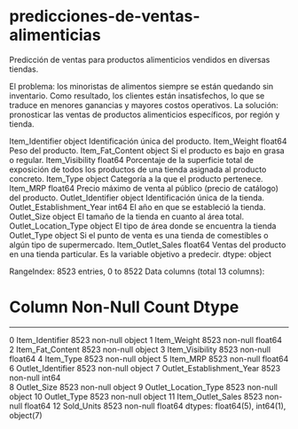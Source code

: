 # predicciones-de-ventas-alimenticias
Predicción de ventas para productos alimenticios vendidos en diversas tiendas.

El problema: los minoristas de alimentos siempre se están quedando sin inventario. Como resultado, los clientes están insatisfechos, lo que se traduce en menores ganancias y mayores costos operativos. La solución: pronosticar las ventas de productos alimenticios específicos, por región y tienda.


Item_Identifier               object     Identificación única del producto.
Item_Weight                  float64     Peso del producto.
Item_Fat_Content              object     Si el producto es bajo en grasa o regular.
Item_Visibility              float64     Porcentaje de la superficie total de exposición de todos los productos de una tienda asignada al producto concreto.
Item_Type                     object     Categoría a la que el producto pertenece.
Item_MRP                     float64     Precio máximo de venta al público (precio de catálogo) del producto.
Outlet_Identifier             object     Identificación única de la tienda.
Outlet_Establishment_Year      int64     El año en que se estableció la tienda.
Outlet_Size                   object     El tamaño de la tienda en cuanto al área total.
Outlet_Location_Type          object     El tipo de área donde se encuentra la tienda
Outlet_Type                   object     Si el punto de venta es una tienda de comestibles o algún tipo de supermercado.
Item_Outlet_Sales            float64     Ventas del producto en una tienda particular. Es la variable objetivo a predecir.
dtype: object


RangeIndex: 8523 entries, 0 to 8522
Data columns (total 13 columns):
 #   Column                     Non-Null Count  Dtype  
---  ------                     --------------  -----  
 0   Item_Identifier            8523 non-null   object 
 1   Item_Weight                8523 non-null   float64
 2   Item_Fat_Content           8523 non-null   object 
 3   Item_Visibility            8523 non-null   float64
 4   Item_Type                  8523 non-null   object 
 5   Item_MRP                   8523 non-null   float64
 6   Outlet_Identifier          8523 non-null   object 
 7   Outlet_Establishment_Year  8523 non-null   int64  
 8   Outlet_Size                8523 non-null   object 
 9   Outlet_Location_Type       8523 non-null   object 
 10  Outlet_Type                8523 non-null   object 
 11  Item_Outlet_Sales          8523 non-null   float64
 12  Sold_Units                 8523 non-null   float64
dtypes: float64(5), int64(1), object(7)

